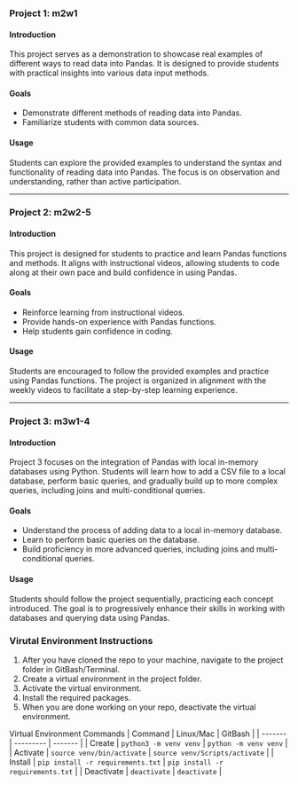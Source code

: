 ### Project 1: m2w1

#### Introduction
This project serves as a demonstration to showcase real examples of different ways to read data into Pandas. It is designed to provide students with practical insights into various data input methods.

#### Goals
- Demonstrate different methods of reading data into Pandas.
- Familiarize students with common data sources.

#### Usage
Students can explore the provided examples to understand the syntax and functionality of reading data into Pandas. The focus is on observation and understanding, rather than active participation.

---

### Project 2: m2w2-5

#### Introduction
This project is designed for students to practice and learn Pandas functions and methods. It aligns with instructional videos, allowing students to code along at their own pace and build confidence in using Pandas.

#### Goals
- Reinforce learning from instructional videos.
- Provide hands-on experience with Pandas functions.
- Help students gain confidence in coding.

#### Usage
Students are encouraged to follow the provided examples and practice using Pandas functions. The project is organized in alignment with the weekly videos to facilitate a step-by-step learning experience.

---

### Project 3: m3w1-4

#### Introduction
Project 3 focuses on the integration of Pandas with local in-memory databases using Python. Students will learn how to add a CSV file to a local database, perform basic queries, and gradually build up to more complex queries, including joins and multi-conditional queries.

#### Goals
- Understand the process of adding data to a local in-memory database.
- Learn to perform basic queries on the database.
- Build proficiency in more advanced queries, including joins and multi-conditional queries.

#### Usage
Students should follow the project sequentially, practicing each concept introduced. The goal is to progressively enhance their skills in working with databases and querying data using Pandas.


###  Virutal Environment Instructions

1. After you have cloned the repo to your machine, navigate to the project 
folder in GitBash/Terminal.
1. Create a virtual environment in the project folder. 
1. Activate the virtual environment.
1. Install the required packages. 
1. When you are done working on your repo, deactivate the virtual environment.

Virtual Environment Commands
| Command | Linux/Mac | GitBash |
| ------- | --------- | ------- |
| Create | `python3 -m venv venv` | `python -m venv venv` |
| Activate | `source venv/bin/activate` | `source venv/Scripts/activate` |
| Install | `pip install -r requirements.txt` | `pip install -r requirements.txt` |
| Deactivate | `deactivate` | `deactivate` |